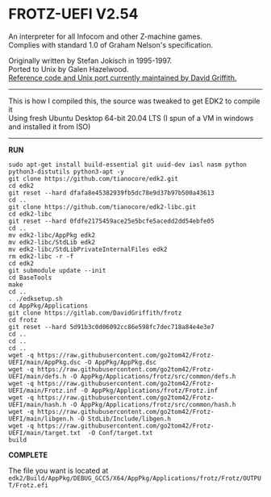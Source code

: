 # FROTZ-UEFI V2.54
An interpreter for all Infocom and other Z-machine games.  
Complies with standard 1.0 of Graham Nelson's specification.  

Originally written by Stefan Jokisch in 1995-1997.  
Ported to Unix by Galen Hazelwood.  
[Reference code and Unix port currently maintained by David Griffith.](https://gitlab.com/DavidGriffith/frotz)   

------

This is how I compiled this, the source was tweaked to get EDK2 to compile it  
Using fresh Ubuntu Desktop 64-bit 20.04 LTS (I spun of a VM in windows and installed it from ISO)


------  

**RUN**


`sudo apt-get install build-essential git uuid-dev iasl nasm python python3-distutils python3-apt -y`  
`git clone https://github.com/tianocore/edk2.git`  
`cd edk2`  
`git reset --hard dfafa8e45382939fb5dc78e9d37b97b500a43613`  
`cd ..`  
`git clone https://github.com/tianocore/edk2-libc.git`  
`cd edk2-libc`  
`git reset --hard 0fdfe2175459ace25e5bcfe5acedd2dd54ebfe05`  
`cd ..`  
`mv edk2-libc/AppPkg edk2`  
`mv edk2-libc/StdLib edk2`  
`mv edk2-libc/StdLibPrivateInternalFiles edk2`  
`rm edk2-libc -r -f`  
`cd edk2`  
`git submodule update --init`  
`cd BaseTools`  
`make`  
`cd ..`  
`. ./edksetup.sh`  
`cd AppPkg/Applications`  
`git clone https://gitlab.com/DavidGriffith/frotz`  
`cd frotz`  
`git reset --hard 5d91b3c0d06092cc86e598fc7dec718a84e4e3e7`  
`cd ..`  
`cd ..`  
`cd ..`  
`wget -q https://raw.githubusercontent.com/go2tom42/Frotz-UEFI/main/AppPkg.dsc -O AppPkg/AppPkg.dsc`  
`wget -q https://raw.githubusercontent.com/go2tom42/Frotz-UEFI/main/defs.h -O AppPkg/Applications/frotz/src/common/defs.h`  
`wget -q https://raw.githubusercontent.com/go2tom42/Frotz-UEFI/main/Frotz.inf -O AppPkg/Applications/frotz/Frotz.inf`  
`wget -q https://raw.githubusercontent.com/go2tom42/Frotz-UEFI/main/hash.h -O AppPkg/Applications/frotz/src/common/hash.h`  
`wget -q https://raw.githubusercontent.com/go2tom42/Frotz-UEFI/main/libgen.h -O StdLib/Include/libgen.h`  
`wget -q https://raw.githubusercontent.com/go2tom42/Frotz-UEFI/main/target.txt  -O Conf/target.txt`  
`build`  

**COMPLETE**

The file you want is located at `edk2/Build/AppPkg/DEBUG_GCC5/X64/AppPkg/Applications/frotz/Frotz/OUTPUT/Frotz.efi`
